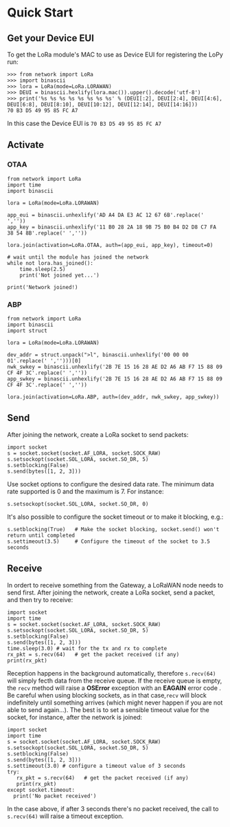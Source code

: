 # Quick Start

## Get your Device EUI
To get the LoRa module's MAC to use as Device EUI for registering the LoPy run:

```
>>> from network import LoRa
>>> import binascii
>>> lora = LoRa(mode=LoRa.LORAWAN)
>>> DEUI = binascii.hexlify(lora.mac()).upper().decode('utf-8')
>>> print('%s %s %s %s %s %s %s %s' % (DEUI[:2], DEUI[2:4], DEUI[4:6], DEUI[6:8], DEUI[8:10], DEUI[10:12], DEUI[12:14], DEUI[14:16]))
70 B3 D5 49 95 85 FC A7
```
  
In this case the Device EUI is `70 B3 D5 49 95 85 FC A7`
  
## Activate

### OTAA

```
from network import LoRa
import time
import binascii

lora = LoRa(mode=LoRa.LORAWAN)

app_eui = binascii.unhexlify('AD A4 DA E3 AC 12 67 6B'.replace(' ',''))
app_key = binascii.unhexlify('11 B0 28 2A 18 9B 75 B0 B4 D2 D8 C7 FA 38 54 8B'.replace(' ',''))

lora.join(activation=LoRa.OTAA, auth=(app_eui, app_key), timeout=0)

# wait until the module has joined the network
while not lora.has_joined():
    time.sleep(2.5)
    print('Not joined yet...')

print('Network joined!)
```

### ABP

```
from network import LoRa
import binascii
import struct

lora = LoRa(mode=LoRa.LORAWAN)

dev_addr = struct.unpack(">l", binascii.unhexlify('00 00 00 01'.replace(' ','')))[0]
nwk_swkey = binascii.unhexlify('2B 7E 15 16 28 AE D2 A6 AB F7 15 88 09 CF 4F 3C'.replace(' ',''))
app_swkey = binascii.unhexlify('2B 7E 15 16 28 AE D2 A6 AB F7 15 88 09 CF 4F 3C'.replace(' ',''))

lora.join(activation=LoRa.ABP, auth=(dev_addr, nwk_swkey, app_swkey))
```

## Send
After joining the network, create a LoRa socket to send packets:

```
import socket
s = socket.socket(socket.AF_LORA, socket.SOCK_RAW)
s.setsockopt(socket.SOL_LORA, socket.SO_DR, 5)
s.setblocking(False)
s.send(bytes([1, 2, 3]))
```

Use socket options to configure the desired data rate. The minimum data rate supported is 0 and the maximum is 7. For instance:

```
s.setsockopt(socket.SOL_LORA, socket.SO_DR, 0)
```

It's also possible to configure the socket timeout or to make it blocking, e.g.:

```
s.setblocking(True)   # Make the socket blocking, socket.send() won't return until completed
s.settimeout(3.5)     # Configure the timeout of the socket to 3.5 seconds
```

## Receive

In ordert to receive something from the Gateway, a LoRaWAN node needs to send first. After joining the network, create a LoRa socket, send a packet, and then try to receive:

```
import socket
import time
s = socket.socket(socket.AF_LORA, socket.SOCK_RAW)
s.setsockopt(socket.SOL_LORA, socket.SO_DR, 5)
s.setblocking(False)
s.send(bytes([1, 2, 3]))
time.sleep(3.0) # wait for the tx and rx to complete
rx_pkt = s.recv(64)   # get the packet received (if any)
print(rx_pkt)
```

Reception happens in the background automatically, therefore `s.recv(64)` will simply fecth data from the receive queue. If the receive queue is empty, the ``recv`` method will raise a **OSError** exception with an **EAGAIN** error code . Be careful when using blocking sockets, as in that case,``recv`` will block indefinitely until something arrives (which might never happen if you are not able to send again...). The best is to set a sensible timeout value for the socket, for instance, after the network is joined:

```
import socket
import time
s = socket.socket(socket.AF_LORA, socket.SOCK_RAW)
s.setsockopt(socket.SOL_LORA, socket.SO_DR, 5)
s.setblocking(False)
s.send(bytes([1, 2, 3]))
s.settimeout(3.0) # configure a timeout value of 3 seconds
try:
   rx_pkt = s.recv(64)   # get the packet received (if any)
   print(rx_pkt)
except socket.timeout:
  print('No packet received')
```
In the case above, if after 3 seconds there's no packet received, the call to ``s.recv(64)`` will raise a timeout exception.
